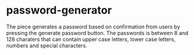 # password-generator
The piece generates a password based on confirmation from users by pressing the generate password button.
The passwords is between 8 and 128 charaters that can contain upper case letters, lower case letters, numbers and special characters.
